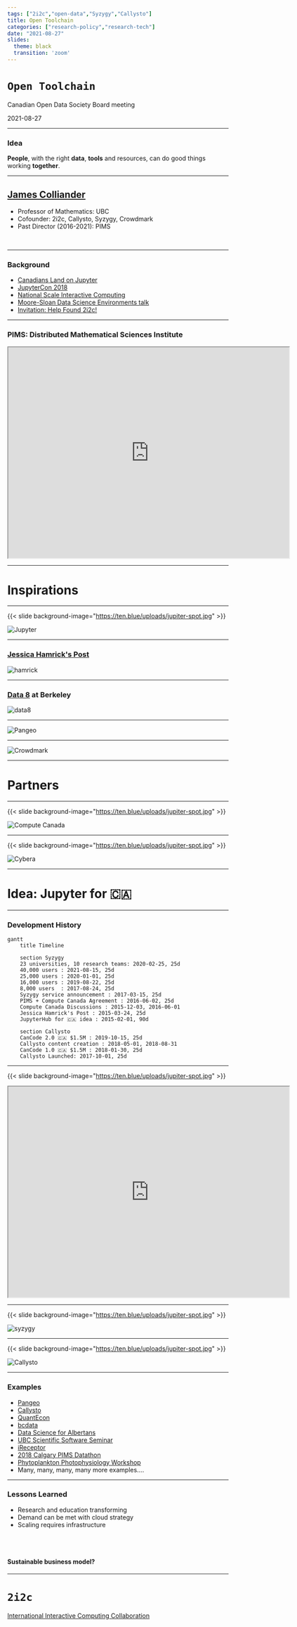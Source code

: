 ```yaml
---
tags: ["2i2c","open-data","Syzygy","Callysto"]
title: Open Toolchain
categories: ["research-policy","research-tech"]
date: "2021-08-27"
slides:
  theme: black
  transition: 'zoom'
---
```

# <code>Open Toolchain</code>

Canadian Open Data Society Board meeting

2021-08-27

----

### Idea

**People**, with the right **data**, **tools** and resources, can do good things working **together**.

----

## [James Colliander](https://colliand.com) 

+ Professor of Mathematics: UBC
+ Cofounder: 2i2c, Callysto, Syzygy, Crowdmark
+ Past Director (2016-2021): PIMS


<br>
        

<a href="https://twitter.com/colliand"><i class="fa fa-twitter"></i></a> <a href="https://github.com/colliand/"><i class="fa fa-github"></i></a> <a href="https://www.linkedin.com/in/james-colliander-9bb02465"><i class="fa fa-linkedin"></i></a>  <a href="https://www.youtube.com/user/JamesColliander"><i class="fa fa-youtube"></i></a> <a href="https://angel.co/colliand"><i class="fa fa-angellist"></i></a> <a href="mailto:colliand@math.ubc.ca"><i class="fa fa-envelope-o"></i></a>




----

### Background

+ [Canadians Land on Jupyter](https://medium.com/pims-math/canadians-land-on-jupyter-ef5872720420)
+ [JupyterCon 2018](https://conferences.oreilly.com/jupyter/jup-ny/public/schedule/detail/68396)
+ [National Scale Interactive Computing](https://blog.jupyter.org/national-scale-interactive-computing-2c104455e062)
+ [Moore-Sloan Data Science Environments talk](https://bit.ly/2i2c-sf)
+ [Invitation: Help Found 2i2c!](https://hackmd.io/0LCxZnIKTx2oFLAhfgmBYg)

----


### PIMS: Distributed Mathematical Sciences Institute 

<iframe src="https://www.google.com/maps/d/u/0/embed?mid=1ksl7MJoVOSke-Z-M4svw7flkEuQ" width="640" height="480"></iframe>

---

# Inspirations

----

{{< slide background-image="https://ten.blue/uploads/jupiter-spot.jpg" >}}

![Jupyter](https://wwejubwfy.s3.amazonaws.com/Project_Jupyter__Home_2020-02-25_15-47-03.png)


----

### [Jessica Hamrick's Post](https://developer.rackspace.com/blog/deploying-jupyterhub-for-education/)




![hamrick](https://wwejubwfy.s3.amazonaws.com/Deploying_JupyterHub_for_Education_2020-02-25_07-33-22.png)

----

### [Data 8](http://data8.org/) at Berkeley





![data8](https://wwejubwfy.s3.amazonaws.com/data-8.github.io_2020-02-25_07-17-45.png)

----


![Pangeo](https://wwejubwfy.s3.amazonaws.com/Pangeo__Pangeo_documentation-2019-10-31-20-11-11.jpg)

----

![Crowdmark](https://wwejubwfy.s3.amazonaws.com/Online_Grading_Software_for_Instructors__Crowdmark_2020-02-25_17-17-14.png)



---

# Partners

----




{{< slide background-image="https://ten.blue/uploads/jupiter-spot.jpg" >}}

![Compute Canada](https://wwejubwfy.s3.amazonaws.com/Compute_Canada__Calcul_Canada_2020-02-25_08-06-56.png)

----

{{< slide background-image="https://ten.blue/uploads/jupiter-spot.jpg" >}}

![Cybera](https://wwejubwfy.s3.amazonaws.com/Home_page_-_Cybera_-_Albertas_not-for-profit_digital_accelerator_2020-02-25_08-08-43.png)

---

# Idea: Jupyter for 🇨🇦

----

### Development History

```mermaid
gantt
    title Timeline

    section Syzygy
    23 universities, 10 research teams: 2020-02-25, 25d
    40,000 users : 2021-08-15, 25d
    25,000 users : 2020-01-01, 25d
    16,000 users : 2019-08-22, 25d
    8,000 users  : 2017-08-24, 25d
    Syzygy service announcement : 2017-03-15, 25d
    PIMS + Compute Canada Agreement : 2016-06-02, 25d
    Compute Canada Discussions : 2015-12-03, 2016-06-01
    Jessica Hamrick's Post : 2015-03-24, 25d
    JupyterHub for 🇨🇦 idea : 2015-02-01, 90d
    
    section Callysto
    CanCode 2.0 🇨🇦 $1.5M : 2019-10-15, 25d
    Callysto content creation : 2018-05-01, 2018-08-31
    CanCode 1.0 🇨🇦 $1.5M : 2018-01-30, 25d
    Callysto Launched: 2017-10-01, 25d
```

----


{{< slide background-image="https://ten.blue/uploads/jupiter-spot.jpg" >}}

<iframe src="https://www.google.com/maps/d/embed?mid=1nzSAGLSn8eWdfQ6K7zTw-31h82I&hl=en" width="640" height="480"></iframe>


----


{{< slide background-image="https://ten.blue/uploads/jupiter-spot.jpg" >}}

![syzygy](https://wwejubwfy.s3.amazonaws.com/Grafana_-_Syzygy_Global_2020-02-25_16-56-46.png)


----


{{< slide background-image="https://ten.blue/uploads/jupiter-spot.jpg" >}}

![Callysto](https://wwejubwfy.s3.amazonaws.com/Callysto_Canada__Building_tomorrows_digital_leaders.-2019-10-31-20-13-39.jpg)



----


### Examples

* [Pangeo](https://pangeo.io/)
* [Callysto](https://callysto.ca/)
* [QuantEcon](https://quantecon.org/)
* [bcdata](http://workshop.bcdata.ca/2018/)
* [Data Science for Albertans](http://www.cybera.ca/services/data-science/data-science-albertans/)
* [UBC Scientific Software Seminar](https://github.com/ubcs3/)
* [iReceptor](http://ireceptor.irmacs.sfu.ca/)
* [2018 Calgary PIMS Datathon](https://imstatsbee.github.io/calgaryr/datathon.html)
* [Phytoplankton Photophysiology Workshop](https://gitlab.com/tjryankeogh/phytophotoutils)
* Many, many, many, many more examples....


----

### Lessons Learned

* Research and education transforming
* Demand can be met with cloud strategy
* Scaling requires infrastructure

<br>
<br>

#### Sustainable business model?



---

# <code>2i2c</code>



[International Interactive Computing Collaboration](https://2i2c.org/)





